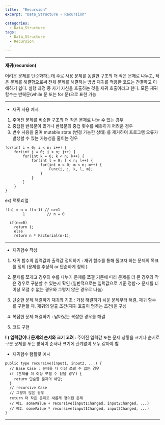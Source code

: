 ```yaml
---
title:  "Recursion"
excerpt: "Data_Structure - Recursion"

categories:
  - Data_Structure
tags:
  - Data_Structure
  - Recursion
  - 
---
```



***
**재귀(recursion)**

어려운 문제를 단순화하는데 주로 사용 
문제를 동일한 구조의 더 작은 문제로 나누고, 작은 문제를 해결함으로써 전체 문제를 해결하는 방법 
재귀를 적용한 코드는 간결하고 이해하기 쉽다. 
실행 과정 중 자기 자신을 호출하는 것을 재귀 호출이라고 한다. 
모든 재귀 함수는 반복문(while 문 또는 for 문)으로 표현 가능
- - - 
-  재귀 사용 예시

1. 주어진 문제를 비슷한 구조의 더 작은 문제로 나눌 수 있는 경우
2. 중첩된 반복문이 많거나 반복문의 중첩 횟수를 예측하기 어려운 경우
3. 변수 사용을 줄여 mutable state (변경 가능한 상태) 를 제거하여 
프로그램 오류가 발생할 수 있는 가능성을 줄이는 경우
```
for(int i = 0; i < n; i++) {
	for(int j = 0; j < n; j++) {
		for(int k = 0; k < n; k++) {
			for(int l = 0; l < n; l++) {
				for(int m = 0; m < n; m++) {
					Func(i, j, k, l, m);
				}
			}
		}
	}
}
```
ex) 팩토리얼
```
f(n) = n x f(n-1) // n>=1
        1          // n = 0

  if(n==0)
	return 1;
    else 
	return n * Factorial(n-1);
```

---

- 재귀함수 작성 

1. 재귀 함수의 입력값과 출력값 정의하기
: 재귀 함수를 통해 풀고자 하는 문제의 목표를 정의 
  (문제를 추상적 or 단순하게 정의 )

2. 문제를 쪼개고 경우의 수를 나누기
문제를 쪼갤 기준에 따라 문제를 더 큰 경우와 작은 경우로 구분할 수 있는지 확인
(일반적으로는 입력값으로 기준 정함-> 문제를 더 이상 쪼갤 수 없는 경우와 그렇지 않은 경우로 나눔)

3. 단순한 문제 해결하기
재귀의 기초 : 가장 해결하기 쉬운 문제부터 해결, 재귀 함수를 구현할 때, 재귀의 탈출 조건(재귀 호출이 멈추는 조건)을 구성

4. 복잡한 문제 해결하기
: 남아있는 복잡한 경우를 해결

5. 코드 구현

**! ) 입력값이나 문제의 순서와 크기 고려**
: 주어진 입력값 또는 문제 상황을 크기나 순서로 구분
   문제를 푸는 방식이 순서나 크기에 관계없이 모두 같아야 함



- 재귀함수 탬플릿 예시
```
public type recursive(input1, input2, ...) {
  // Base Case : 문제를 더 이상 쪼갤 수 없는 경우
  if (문제를 더 이상 쪼갤 수 없을 경우) {
    return 단순한 문제의 해답;
  }
  // recursive Case
  // 그렇지 않은 경우
  return 더 작은 문제로 새롭게 정의된 문제
  // 예1. someValue + recursive(input1Changed, input2Changed, ...)
  // 예2. someValue * recursive(input1Changed, input2Changed, ...)
}
```
---
